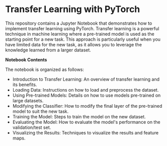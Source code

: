 # Transfer Learning with PyTorch
This repository contains a Jupyter Notebook that demonstrates how to implement transfer learning using PyTorch. Transfer learning is a powerful technique in machine learning where a pre-trained model is used as the starting point for a new task. This approach is particularly useful when you have limited data for the new task, as it allows you to leverage the knowledge learned from a larger dataset.

**Notebook Contents**

The notebook is organized as follows:

- Introduction to Transfer Learning: An overview of transfer learning and its benefits.
- Loading Data: Instructions on how to load and preprocess the dataset.
- Using Pre-trained Models: Details on how to use models pre-trained on large datasets.
- Modifying the Classifier: How to modify the final layer of the pre-trained model to suit the new task.
- Training the Model: Steps to train the model on the new dataset.
- Evaluating the Model: How to evaluate the model's performance on the validation/test set.
- Visualizing the Results: Techniques to visualize the results and feature maps.
